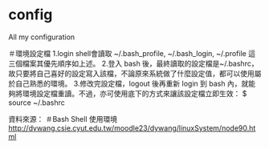 config
======

All my configuration


＃環境設定檔
  1.login shell會讀取 ~/.bash_profile, ~/.bash_login, ~/.profile 這三個檔案其優先順序如上述。
  2.登入 bash 後，最終讀取的設定檔是~/.bashrc，
    故只要將自己喜好的設定寫入該檔，不論原來系統做了什麼設定值，都可以使用屬於自己熟悉的環境。
  3.修改完設定檔，logout 後再重新 login 到 bash 內，就能夠將環境設定檔重讀。不過，亦可使用底下的方式來讓該設定檔立即生效：
    $ source ~/.bashrc






資料來源：
＃Bash Shell 使用環境
  http://dywang.csie.cyut.edu.tw/moodle23/dywang/linuxSystem/node90.html
